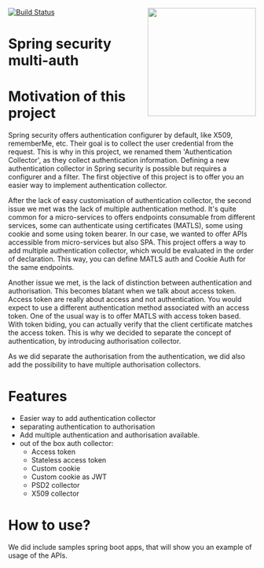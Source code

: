 [<img src="https://raw.githubusercontent.com/ForgeRock/forgerock-logo-dev/master/forgerock-logo-dev.png" align="right" width="220px"/>](https://developer.forgerock.com/)

[![Build Status](https://travis-ci.org/ForgeRock/spring-security-multi-auth-collector.svg?branch=master)](https://travis-ci.org/ForgeRock/spring-security-multi-auth-collector)

Spring security multi-auth 
========================



# Motivation of this project

Spring security offers authentication configurer by default, like X509, rememberMe, etc.
Their goal is to collect the user credential from the request. This is why in this project, we renamed them
'Authentication Collector', as they collect authentication information.
Defining a new authentication collector in Spring security is possible but requires a configurer and a filter.
The first objective of this project is to offer you an easier way to implement authentication collector.

After the lack of easy customisation of authentication collector, the second issue we met was the lack of multiple authentication method.
It's quite common for a micro-services to offers endpoints consumable from different services, some can authenticate using certificates (MATLS),
some using cookie and some using token bearer.
In our case, we wanted to offer APIs accessible from micro-services but also SPA.
This project offers a way to add multiple authentication collector, which would be evaluated in the order of declaration.
This way, you can define MATLS auth and Cookie Auth for the same endpoints.

Another issue we met, is the lack of distinction between authentication and authorisation. This becomes blatant when we talk about access token.
Access token are really about access and not authentication. You would expect to use a different authentication method associated with an access token.
One of the usual way is to offer MATLS with access token based. With token biding, you can actually verify that the client certificate matches the access token.
This is why we decided to separate the concept of authentication, by introducing authorisation collector.

As we did separate the authorisation from the authentication, we did also add the possibility to have multiple authorisation collectors.

# Features

* Easier way to add authentication collector
* separating authentication to authorisation
* Add multiple authentication and authorisation available.
* out of the box auth collector:
    * Access token
    * Stateless access token
    * Custom cookie
    * Custom cookie as JWT
    * PSD2 collector
    * X509 collector
    
    
 #  How to use?
 
 We did include samples spring boot apps, that will show you an example of usage of the APIs.